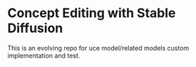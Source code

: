 # Concept Editing with Stable Diffusion

This is an evolving repo for uce model/related models custom implementation and test.